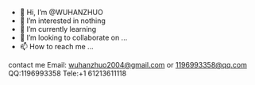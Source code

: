 - 👋 Hi, I’m @WUHANZHUO
- 👀 I’m interested in nothing
- 🌱 I’m currently learning 
- 💞️ I’m looking to collaborate on ...
- 📫 How to reach me ...

<!---
WUHANZHUO/WUHANZHUO is a ✨ special ✨ repository because its `README.md` (this file) appears on your GitHub profile.
You can click the Preview link to take a look at your changes.
--->


contact me 
Email: wuhanzhuo2004@gmail.com  or  1196993358@qq.com
QQ:1196993358
Tele:+1 61213611118
